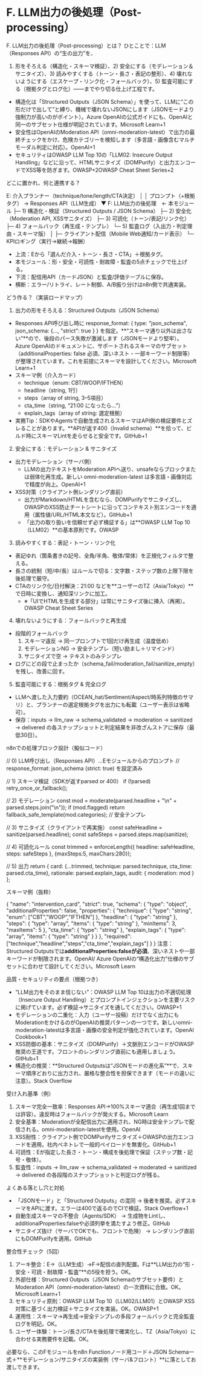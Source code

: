 # F. LLM出力の後処理（Post-processing） 

F. LLM出力の後処理（Post-processing）とは？
ひとことで：LLM（Responses API）の“生の出力”を、
1. 形をそろえる（構造化・スキーマ検証）、2) 安全にする（モデレーション＆サニタイズ）、3) 読みやすくする（トーン・長さ・表記の整形）、4) 壊れないようにする（エスケープ・リンク化・フォールバック）、5) 監査可能にする（根拠タグとログ化）——までやり切る仕上げ工程です。
* 構造化は「Structured Outputs（JSON Schema）」を使って、LLMに“この形だけで出して”と縛り、機械で壊れないJSONにします（JSONモードより強制力が高いのがポイント）。Azure OpenAIの公式ガイドにも、OpenAIと同一のサブセット仕様が明記されています。Microsoft Learn+1
* 安全性はOpenAIのModeration API（omni-moderation-latest）で出力の最終チェックをかけ、危険カテゴリーを検知します（多言語・画像含むマルチモーダル判定に対応）。OpenAI+1
* セキュリティはOWASP LLM Top 10の「LLM02: Insecure Output Handling」などに沿って、HTMLサニタイズ（DOMPurify）と出力エンコードでXSS等を防ぎます。OWASP+2OWASP Cheat Sheet Series+2

どこに置かれ、何と連携する？

E: 介入プランナー（technique/tone/length/CTA決定）
        │
        │  プロンプト（+根拠タグ） → Responses API（LLM生成）
        ▼
F: LLM出力の後処理　← 本モジュール
   ├─ 1) 構造化・検証（Structured Outputs / JSON Schema）
   ├─ 2) 安全化（Moderation API, XSSサニタイズ）
   ├─ 3) 可読化（トーン/表記/リンク化）
   ├─ 4) フォールバック（再生成・テンプレ）
   └─ 5) 監査ログ（入出力・判定理由・スキーマ版）
        │
        ├─ クライアント配信（Mobile Web通知/カード表示）
        └─ KPIロギング（実行→継続→報酬）
* 上流：Eから「選んだ介入・トーン・長さ・CTA」＋根拠タグ。
* 本モジュール：形・安全・可読性・耐故障・監査の5点チェックで仕上げる。
* 下流：配信用API（カードJSON）と監査/評価テーブルに保存。
* 横断：エラー/リトライ、レート制御、A/B振り分けはn8n側で共通実装。

どう作る？（実装ロードマップ）
1) 出力の形をそろえる：Structured Outputs（JSON Schema）
* Responses API呼び出し時に response_format: { type: "json_schema", json_schema: {..., "strict": true } } を指定。**“スキーマ通り以外は出さない”**ので、後段のパース失敗が激減します（JSONモードより堅牢）。Azure OpenAIのドキュメントに、サポートされるスキーマのサブセット（additionalProperties: false 必須、深いネスト・一部キーワード制限等）が整理されています。これを前提にスキーマを設計してください。Microsoft Learn+1
* スキーマ例（介入カード）
    * technique（enum: CBT/WOOP/IFTHEN）
    * headline（string, 1行）
    * steps（array of string, 3–5項目）
    * cta_time（string, “21:00 になったら…”）
    * explain_tags（array of string: 選定根拠）
* 実務Tip：SDKやAgentsで自動生成されるスキーマはAPI側の検証要件とズレることがあります。**APIが返す400（Invalid schema）**を拾って、ビルド時にスキーマLintを走らせると安全です。GitHub+1
2) 安全にする：モデレーション & サニタイズ
* 出力モデレーション（サーバ側）
    * LLMの出力テキストをModeration APIへ送り、unsafeならブロックまたは弱体化再生成。新しい omni-moderation-latest は多言語・画像対応で精度が向上。OpenAI+1
* XSS対策（クライアント側レンダリング直前）
    * 出力がMarkdown/HTMLを含むなら、DOMPurifyでサニタイズし、OWASPのXSS防止チートシートに沿ってコンテキスト別エンコードを適用（属性値/URL/HTML本文など）。GitHub+1
    * 「出力の取り扱いを信頼せず必ず検証する」は**OWASP LLM Top 10（LLM02）**の基本原則です。OWASP
3) 読みやすくする：表記・トーン・リンク化
* 表記ゆれ（箇条書きの記号、全角/半角、敬体/常体）を正規化フィルタで整える。
* 長さの統制（短/中/長）はルールで切る：文字数・ステップ数の上限下限を後処理で厳守。
* CTAのリンク化/日付解決：21:00 などを**ユーザーのTZ（Asia/Tokyo）**で日時に変換し、通知深リンクに加工。
    * ※「UIでHTMLを生成する部分」は常にサニタイズ後に挿入（再掲）。OWASP Cheat Sheet Series
4) 壊れないようにする：フォールバックと再生成
* 段階的フォールバック
    1. スキーマ違反 → 同一プロンプトで1回だけ再生成（温度低め）
    2. モデレーションNG → 安全テンプレ（短い励まし＋リマインド）
    3. サニタイズで空 → テキストのみテンプレ
* ログにどの段で止まったか（schema_fail/moderation_fail/sanitize_empty）を残し、改善に回す。
5) 監査可能にする：根拠タグ & 完全ログ
* LLMへ渡した入力要約（OCEAN_hat/Sentiment/Aspect/時系列特徴のサマリ）と、プランナーの選定根拠タグを出力にも転載（ユーザー表示は省略可）。
* 保存：inputs → llm_raw → schema_validated → moderation → sanitized → delivered の各スナップショットと判定結果を非改ざんストアに保存（最低30日）。

n8nでの処理ブロック設計（擬似コード）

// 0) LLM呼び出し（Responses API）…Eモジュールからのプロンプト
// response_format: json_schema (strict: true) を設定済み

// 1) スキーマ検証（SDKが返すparsed or 400）
if (!parsed) retry_once_or_fallback();

// 2) モデレーション
const mod = moderate(parsed.headline + "\n" + parsed.steps.join("\n"));
if (mod.flagged) return fallback_safe_template(mod.categories);  // 安全テンプレ

// 3) サニタイズ（クライアントで再実施）
const safeHeadline = sanitize(parsed.headline);
const safeSteps = parsed.steps.map(sanitize);

// 4) 可読化ルール
const trimmed = enforceLength({ headline: safeHeadline, steps: safeSteps }, {maxSteps:5, maxChars:280});

// 5) 出力
return {
  card: {...trimmed, technique: parsed.technique, cta_time: parsed.cta_time},
  rationale: parsed.explain_tags,
  audit: { moderation: mod }
};

スキーマ例（抜粋）

{
  "name": "intervention_card",
  "strict": true,
  "schema": {
    "type": "object",
    "additionalProperties": false,
    "properties": {
      "technique": { "type": "string", "enum": ["CBT","WOOP","IFTHEN"] },
      "headline": { "type": "string" },
      "steps": {
        "type": "array",
        "items": { "type": "string" },
        "minItems": 3, "maxItems": 5
      },
      "cta_time": { "type": "string" },
      "explain_tags": { "type": "array", "items": { "type": "string" } }
    },
    "required": ["technique","headline","steps","cta_time","explain_tags"]
  }
}
注意：Structured Outputsでは**additionalProperties:falseが必須**、深いネストや一部キーワードが制限されます。OpenAI/ Azure OpenAIの“構造化出力”仕様のサブセットに合わせて設計してください。Microsoft Learn

品質・セキュリティの要点（根拠つき）
* “LLM出力をそのまま信じない”：OWASP LLM Top 10は出力の不適切処理（Insecure Output Handling）とプロンプトインジェクションを主要リスクに掲げています。必ず検証→サニタイズを通してください。OWASP+1
* モデレーションの二重化：入力（ユーザー投稿）だけでなく出力にもModerationをかけるのがOpenAIの推奨パターンの一つです。新しいomni-moderation-latestは多言語・画像の安全判定が強化されています。OpenAI Cookbook+1
* XSS防御の基本：サニタイズ（DOMPurify）＋文脈別エンコードがOWASP推奨の王道です。フロントのレンダリング直前にも適用しましょう。GitHub+1
* 構造化の推奨：**Structured Outputsは“JSONモードの進化系”**で、スキーマ順序どおりに出力され、厳格な整合性を担保できます（モードの違いに注意）。Stack Overflow

受け入れ基準（例）
1. スキーマ完全一致率：Responses API→100%スキーマ適合（再生成1回までは許容）。違反時はフォールバックが発火する。Microsoft Learn
2. 安全基準：Moderationが全配信出力に適用され、NG時は安全テンプレで配信される。omni-moderation-latestを使用。OpenAI
3. XSS耐性：クライアント側でDOMPurifyサニタイズ＋OWASPの出力エンコードを適用。社内ペネトレで一般的ペイロードを無害化。GitHub+1
4. 可読性：Eが指定した長さ・トーン・構成を後処理で保証（ステップ数・記号・敬体）。
5. 監査性：inputs → llm_raw → schema_validated → moderated → sanitized → delivered の各段階のスナップショットと判定ログが残る。

よくある落とし穴と対処
* 「JSONモード」と「Structured Outputs」の混同 → 後者を推奨。必ずスキーマをAPIに渡す。エラーは400で返るのでCIで検証。Stack Overflow+1
* 自動生成スキーマの不整合（Agents/SDK） → 生成物をLintし、additionalProperties:falseや必須列挙を満たすよう修正。GitHub
* サニタイズ抜け（サーバでOKでも、フロントで危険） → レンダリング直前にもDOMPurifyを適用。GitHub

整合性チェック（5回）
1. アーキ整合：E→（LLM生成）→F→配信の直列配置。Fは**LLM出力の“形・安全・可読・耐故障・監査”**の5役を担う。OK。
2. 外部仕様：Structured Outputs（JSON Schemaのサブセット要件）とModeration API（omni-moderation-latest）の一次資料に合致。OK。Microsoft Learn+1
3. セキュリティ原則：OWASP LLM Top 10（LLM02/LLM01）とOWASP XSS対策に基づく出力検証＋サニタイズを実装。OK。OWASP+1
4. 運用性：スキーマ→再生成→安全テンプレの多段フォールバックと完全監査ログを明記。OK。
5. ユーザー体験：トーン/長さ/CTAを後処理で確実化し、TZ（Asia/Tokyo）に合わせる実務要件を記載。OK。

必要なら、このFモジュールをn8n Functionノード用コード＋JSON Schema一式＋**モデレーション/サニタイズの実装例（サーバ&フロント）**に落としてお渡しできます。
